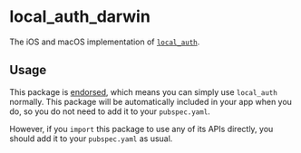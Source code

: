 # local_auth_darwin

The iOS and macOS implementation of [`local_auth`][1].

## Usage

This package is [endorsed][2], which means you can simply use `local_auth`
normally. This package will be automatically included in your app when you do,
so you do not need to add it to your `pubspec.yaml`.

However, if you `import` this package to use any of its APIs directly, you
should add it to your `pubspec.yaml` as usual.

[1]: https://pub.dev/packages/local_auth
[2]: https://flutter.dev/docs/development/packages-and-plugins/developing-packages#endorsed-federated-plugin